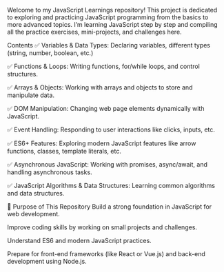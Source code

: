 Welcome to my JavaScript Learnings repository!
This project is dedicated to exploring and practicing JavaScript programming from the basics to more advanced topics.
I’m learning JavaScript step by step and compiling all the practice exercises, mini-projects, and challenges here.

Contents
✅ Variables & Data Types: Declaring variables, different types (string, number, boolean, etc.)

✅ Functions & Loops: Writing functions, for/while loops, and control structures.

✅ Arrays & Objects: Working with arrays and objects to store and manipulate data.

✅ DOM Manipulation: Changing web page elements dynamically with JavaScript.

✅ Event Handling: Responding to user interactions like clicks, inputs, etc.

✅ ES6+ Features: Exploring modern JavaScript features like arrow functions, classes, template literals, etc.

✅ Asynchronous JavaScript: Working with promises, async/await, and handling asynchronous tasks.

✅ JavaScript Algorithms & Data Structures: Learning common algorithms and data structures.

🎯 Purpose of This Repository
Build a strong foundation in JavaScript for web development.

Improve coding skills by working on small projects and challenges.

Understand ES6 and modern JavaScript practices.

Prepare for front-end frameworks (like React or Vue.js) and back-end development using Node.js.
